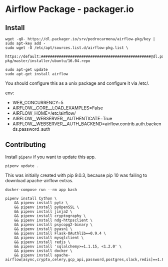 # Airflow Package - packager.io

## Install

```
wget -qO- https://dl.packager.io/srv/pedrocarmona/airflow-pkg/key | sudo apt-key add -
sudo wget -O /etc/apt/sources.list.d/airflow-pkg.list \
  https://default:#################################################@dl.packager.io/srv/pedrocarmona/airflow-pkg/master/installer/ubuntu/16.04.repo

sudo apt-get update
sudo apt-get install airflow
```

You should configure this as a unix package and configure it via /etc/.

env:
  - WEB_CONCURRENCY=5
  - AIRFLOW__CORE__LOAD_EXAMPLES=False
  - AIRFLOW_HOME=/etc/airflow/
  - AIRFLOW__WEBSERVER__AUTHENTICATE=True
  - AIRFLOW__WEBSERVER__AUTH_BACKEND=airflow.contrib.auth.backends.password_auth


## Contributing

Install `pipenv` if you want to update this app.

```
pipenv update .
```

This was initially created with pip 9.0.3, because pip 10 was failing to download apache-airflow extras.

```
docker-compose run --rm app bash

pipenv install Cython \
    && pipenv install pytz \
    && pipenv install pyOpenSSL \
    && pipenv install jinja2 \
    && pipenv install cryptography \
    && pipenv install ndg-httpsclient \
    && pipenv install psycopg2-binary \
    && pipenv install pyasn1 \
    && pipenv install Flask-OAuthlib==0.9.4 \
    && pipenv install mysqlclient \
    && pipenv install redis \
    && pipenv install 'sqlalchemy>=1.1.15, <1.2.0' \
    && pipenv install docker \
    && pipenv install apache-airflow[async,crypto,celery,gcp_api,password,postgres,slack,redis]==1.8.2

```
